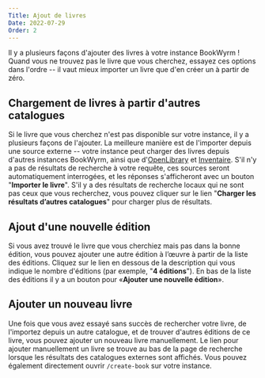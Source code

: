 ```yaml
---
Title: Ajout de livres
Date: 2022-07-29
Order: 2
---
```


Il y a plusieurs façons d'ajouter des livres à votre instance BookWyrm&nbsp;! Quand vous ne trouvez pas le livre que vous cherchez, essayez ces options dans l'ordre -- il vaut mieux importer un livre que d'en créer un à partir de zéro.

## Chargement de livres à partir d'autres catalogues

Si le livre que vous cherchez n'est pas disponible sur votre instance, il y a plusieurs façons de l'ajouter. La meilleure manière est de l'importer depuis une source externe -- votre instance peut charger des livres depuis d'autres instances BookWyrm, ainsi que d'[OpenLibrary](http://openlibrary.org/) et [Inventaire](http://inventaire.io/). S'il n'y a pas de résultats de recherche à votre requête, ces sources seront automatiquement interrogées, et les réponses s'afficheront avec un bouton "**Importer le livre**". S'il y a des résultats de recherche locaux qui ne sont pas ceux que vous recherchez, vous pouvez cliquer sur le lien "**Charger les résultats d’autres catalogues**" pour charger plus de résultats.


## Ajout d'une nouvelle édition

Si vous avez trouvé le livre que vous cherchiez mais pas dans la bonne édition, vous pouvez ajouter une autre édition à l’œuvre à partir de la liste des éditions. Cliquez sur le lien en dessous de la description qui vous indique le nombre d'éditions (par exemple, "**4 éditions**"). En bas de la liste des éditions il y a un bouton pour «**Ajouter une nouvelle édition**».

## Ajouter un nouveau livre

Une fois que vous avez essayé sans succès de rechercher votre livre, de l'importez depuis un autre catalogue, et de trouver d'autres éditions de ce livre, vous pouvez ajouter un nouveau livre manuellement. Le lien pour ajouter manuellement un livre se trouve au bas de la page de recherche lorsque les résultats des catalogues externes sont affichés. Vous pouvez également directement ouvrir `/create-book` sur votre instance.
